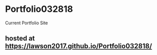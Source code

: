 # Portfolio032818
Current Portfolio Site

## hosted at https://lawson2017.github.io/Portfolio032818/ 
